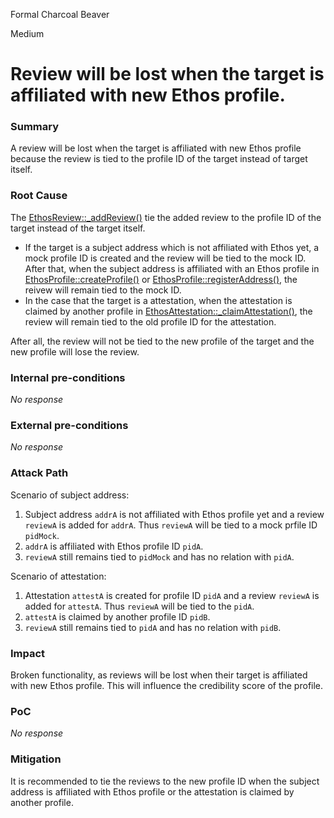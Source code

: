 Formal Charcoal Beaver

Medium

# Review will be lost when the target is affiliated with new Ethos profile.

### Summary

A review will be lost when the target is affiliated with new Ethos profile because the review is tied to the profile ID of the target instead of target itself.

### Root Cause

The [EthosReview::_addReview()](https://github.com/sherlock-audit/2024-10-ethos-network/blob/main/ethos/packages/contracts/contracts/EthosReview.sol#L230) tie the added review to the profile ID of the target instead of the target itself.
- If the target is a subject address which is not affiliated with Ethos yet, a mock profile ID is created and the review will be tied to the mock ID. After that, when the subject address is affiliated with an Ethos profile in [EthosProfile::createProfile()](https://github.com/sherlock-audit/2024-10-ethos-network/blob/main/ethos/packages/contracts/contracts/EthosProfile.sol#L158) or [EthosProfile::registerAddress()](https://github.com/sherlock-audit/2024-10-ethos-network/blob/main/ethos/packages/contracts/contracts/EthosProfile.sol#L373), the reivew will remain tied to the mock ID.
- In the case that the target is a attestation, when the attestation is claimed by another profile in [EthosAttestation::_claimAttestation()](https://github.com/sherlock-audit/2024-10-ethos-network/blob/main/ethos/packages/contracts/contracts/EthosAttestation.sol#L269), the review will remain tied to the old profile ID for the attestation.

After all, the review will not be tied to the new profile of the target and the new profile will lose the review.


### Internal pre-conditions

_No response_

### External pre-conditions

_No response_

### Attack Path

Scenario of subject address:
1. Subject address `addrA` is not affiliated with Ethos profile yet and a review `reviewA` is added for `addrA`. Thus `reviewA` will be tied to a mock prfile ID `pidMock`.
2. `addrA` is affiliated with Ethos profile ID `pidA`.
3. `reviewA` still remains tied to `pidMock` and has no relation with `pidA`.

Scenario of attestation:
1. Attestation `attestA` is created for profile ID `pidA` and a review `reviewA` is added for `attestA`. Thus `reviewA` will be tied to the `pidA`.
2. `attestA` is claimed by another profile ID `pidB`.
3. `reviewA` still remains tied to `pidA` and has no relation with `pidB`.


### Impact

Broken functionality, as reviews will be lost when their target is affiliated with new Ethos profile. This will influence the credibility score of the profile.


### PoC

_No response_

### Mitigation

It is recommended to tie the reviews to the new profile ID when the subject address is affiliated with Ethos profile or the attestation is claimed by another profile.
